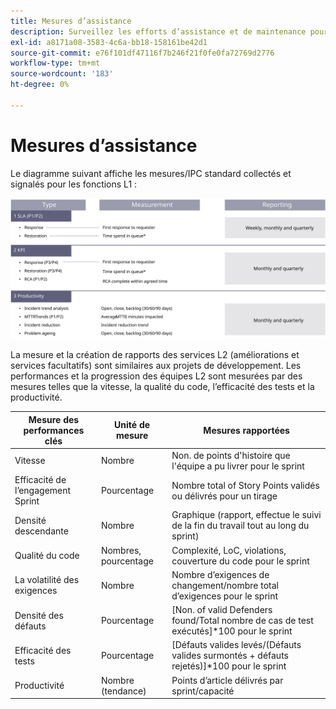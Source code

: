 ```yaml
---
title: Mesures d’assistance
description: Surveillez les efforts d’assistance et de maintenance pour votre mise en oeuvre Adobe Commerce à l’aide de mesures courantes.
exl-id: a8171a08-3583-4c6a-bb18-158161be42d1
source-git-commit: e76f101df47116f7b246f21f0fe0fa72769d2776
workflow-type: tm+mt
source-wordcount: '183'
ht-degree: 0%

---
```


# Mesures d’assistance

Le diagramme suivant affiche les mesures/IPC standard collectés et signalés pour les fonctions L1 :

![Diagramme affichant les mesures SLA](../../assets/playbooks/sla-metrics.svg)

La mesure et la création de rapports des services L2 (améliorations et services facultatifs) sont similaires aux projets de développement. Les performances et la progression des équipes L2 sont mesurées par des mesures telles que la vitesse, la qualité du code, l’efficacité des tests et la productivité.

| Mesure des performances clés | Unité de mesure | Mesures rapportées |
|------------------------------|---------------------|------------------------------------------------------------------------------------|
| Vitesse | Nombre | Non. de points d&#39;histoire que l&#39;équipe a pu livrer pour le sprint |
| Efficacité de l’engagement Sprint | Pourcentage | Nombre total of Story Points validés ou délivrés pour un tirage |
| Densité descendante | Nombre | Graphique (rapport, effectue le suivi de la fin du travail tout au long du sprint) |
| Qualité du code | Nombres, pourcentage | Complexité, LoC, violations, couverture du code pour le sprint |
| La volatilité des exigences | Nombre | Nombre d’exigences de changement/nombre total d’exigences pour le sprint |
| Densité des défauts | Pourcentage | [Non. of valid Defenders found/Total nombre de cas de test exécutés]*100 pour le sprint |
| Efficacité des tests | Pourcentage | [Défauts valides levés/(Défauts valides surmontés + défauts rejetés)]*100 pour le sprint |
| Productivité | Nombre (tendance) | Points d’article délivrés par sprint/capacité |
